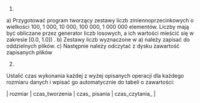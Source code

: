 1.
a) Przygotować program tworzący zestawy liczb zmiennoprzecinkowych o wielkości 100, 1 000, 10 000, 100 000, 1 000 000 elementów. Liczby mają być obliczane przez generator liczb losowych, a ich wartości mieścić się w zakresie [0.0, 1.0]) .
b) Zestawy liczb wyznaczone w a) należy zapisać do oddzielnych plików.
c) Następnie należy odczytać z dysku zawartość zapisanych plików

2.
Ustalić czas wykonania każdej z wyżej opisanych operacji dla każdego
rozmiaru danych i wpisać go automatycznie do tabeli o zawartości:

| rozmiar | czas_tworzenia | czas_ pisania | czas_czytania_ |
